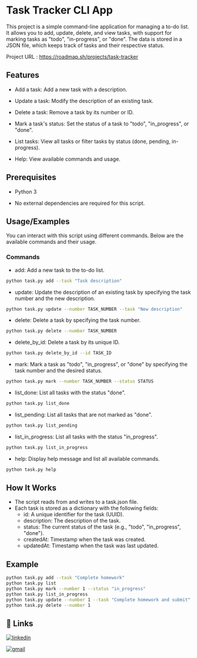 
# Task Tracker CLI App

This project is a simple command-line application for managing a to-do list. It allows you to add, update, delete, and view tasks, with support for marking tasks as "todo", "in-progress", or "done". The data is stored in a JSON file, which keeps track of tasks and their respective status.

Project URL : https://roadmap.sh/projects/task-tracker


## Features
* Add a task: Add a new task with a description.

* Update a task: Modify the description of an existing task.

* Delete a task: Remove a task by its number or ID.

* Mark a task's status: Set the status of a task to "todo", "in_progress", or "done".

* List tasks: View all tasks or filter tasks by status (done, pending, in-progress).

* Help: View available commands and usage.



## Prerequisites
* Python 3

* No external dependencies are required for this script.


## Usage/Examples
You can interact with this script using different commands. Below are the available commands and their usage.
### Commands
* add: Add a new task to the to-do list.
```bash
python task.py add --task "Task description"
```
* update: Update the description of an existing task by specifying the task number and the new description.
```bash
python task.py update --number TASK_NUMBER --task "New description"
```
* delete: Delete a task by specifying the task number.
```bash
python task.py delete --number TASK_NUMBER
```
* delete_by_id: Delete a task by its unique ID.
```bash
python task.py delete_by_id --id TASK_ID
```
* mark: Mark a task as "todo", "in_progress", or "done" by specifying the task number and the desired status.
```bash
python task.py mark --number TASK_NUMBER --status STATUS
```
* list_done: List all tasks with the status "done".
```bash
python task.py list_done
```


* list_pending: List all tasks that are not marked as "done".

```bash
python task.py list_pending
```
* list_in_progress: List all tasks with the status "in_progress".

```bash
python task.py list_in_progress
```
* help: Display help message and list all available commands.

```bash
python task.py help
```



## How It Works

* The script reads from and writes to a task.json file.
* Each task is stored as a dictionary with the following fields:
  * id: A unique identifier for the task (UUID).
  * description: The description of the task.
  * status: The current status of the task (e.g., "todo", "in_progress", "done").
  * createdAt: Timestamp when the task was created.
  * updatedAt: Timestamp when the task was last updated.

## Example
```bash
python task.py add --task "Complete homework"
python task.py list
python task.py mark --number 1 --status "in_progress"
python task.py list_in_progress
python task.py update --number 1 --task "Complete homework and submit"
python task.py delete --number 1
```


## 🔗 Links

[![linkedin](https://img.shields.io/badge/linkedin-0A66C2?style=for-the-badge&logo=linkedin&logoColor=white)](https://www.linkedin.com/in/sahil-chukka)

[![gmail](https://img.shields.io/badge/gmail-D14836?style=for-the-badge&logo=gmail&logoColor=white)](mailto:sahil.chukka@gmail.com)


